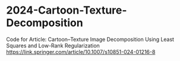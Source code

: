 # 2024-Cartoon-Texture-Decomposition
Code for Article:  Cartoon–Texture Image Decomposition Using Least Squares and Low-Rank Regularization https://link.springer.com/article/10.1007/s10851-024-01216-8
